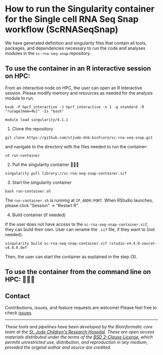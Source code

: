 # How to run the Singularity container for the Single cell RNA Seq Snap workflow (ScRNASeqSnap)

We have generated definition and singularity files that contain all tools, packages, and dependencies necessary to run the code and analyses modules in the `sc-rna-seq-snap` repository. 


## To use the container in an R interactive session on HPC:

From an interactive node on HPC, the user can open an R interactive session. Please modify memory and resources as needed for the analysis module to run.
```
bsub -P hpcf_interactive -J hpcf_interactive -n 1 -q standard -R "rusage[mem=4G]" -Is "bash"
```

```
module load singularity/4.1.1
```


1. Clone the repository
```
git clone https://github.com/stjude-dnb-binfcore/sc-rna-seq-snap.git
```

and navigate to the directory with the files needed to run the container:
```
cd run-container
```


2. Pull the singularity container 🚧🚧🚧
```
singularity pull library://sc-rna-seq-snap-container.sif
```


3. Start the singularity container
```
bash run-container.sh
```

The `run-container.sh` is running at `IP_ADDR:PORT`. When RStudio launches, please click "Session" -> "Restart R".


4. Build container (if needed)

If the user does not have access to the `sc-rna-seq-snap-container.sif`, they can build their own. 
User can rename the `.sif` file, if they want to (not needed).
```
singularity build sc-rna-seq-snap-container.sif rstudio-v4.4.0-seurat-v4.4.0.def
```

Then, the user can start the container as explained in the step (3).


## To use the container from the command line on HPC: 🚧🚧🚧






## Contact

Contributions, issues, and feature requests are welcome! Please feel free to check [issues](https://github.com/stjude-dnb-binfcore/sc-rna-seq-snap/issues).

---

*These tools and pipelines have been developed by the Bioinformatic core team at the [St. Jude Children's Research Hospital](https://www.stjude.org/). These are open access materials distributed under the terms of the [BSD 2-Clause License](https://opensource.org/license/bsd-2-clause), which permits unrestricted use, distribution, and reproduction in any medium, provided the original author and source are credited.*

